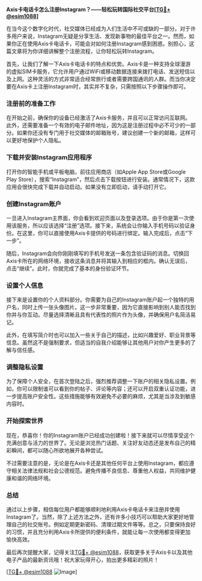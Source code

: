 **Axis卡电话卡怎么注册Instagram？——轻松玩转国际社交平台[[TG💪+ @esim1088](https://t.me/s/esim1088)]**

在当今这个数字化时代，社交媒体已经成为人们生活中不可或缺的一部分。对于许多用户来说，Instagram无疑是分享生活、发现新事物的最佳平台之一。然而，如果你正在使用Axis卡电话卡，可能会对如何注册Instagram感到困惑。别担心，这篇文章将为你详细讲解整个注册流程，让你轻松玩转Instagram。

首先，让我们了解一下Axis卡电话卡的特点和优势。Axis卡是一种支持全球漫游的虚拟SIM卡服务，它允许用户通过WiFi或移动数据连接来拨打电话、发送短信以及上网。这种灵活的方式非常适合经常旅行或者需要跨国通讯的人群。而当你决定要在Axis卡上注册Instagram时，其实并不复杂，只需按照以下步骤操作即可。

### 注册前的准备工作

在开始之前，确保你的设备已经激活了Axis卡服务，并且可以正常访问互联网。此外，还需要准备一个有效的电子邮件地址，因为这是注册过程中必不可少的一部分。如果你还没有专门用于社交媒体的邮箱账号，建议创建一个新的邮箱，这样可以更好地保护个人隐私。

### 下载并安装Instagram应用程序

打开你的智能手机或平板电脑，前往应用商店（如Apple App Store或Google Play Store），搜索“Instagram”，然后点击下载按钮进行安装。通常情况下，这款应用会很快完成下载并自动启动。如果没有立即启动，请手动打开它。

### 创建Instagram账户

一旦进入Instagram主界面，你会看到欢迎页面以及登录选项。由于你是第一次使用该服务，所以应该选择“注册”选项。接下来，系统会让你输入手机号码以验证身份。在这里，你可以直接使用Axis卡提供的号码进行绑定。输入完成后，点击“下一步”。

随后，Instagram会向你刚刚填写的手机号发送一条包含验证码的消息。切换回Axis卡所在的网络环境，接收这条消息并将其输入到相应的框内。确认无误后，点击“继续”。此时，你就完成了基本的身份验证环节。

### 设置个人信息

接下来是设置你的个人资料部分。你需要为自己的Instagram账户起一个独特的用户名，同时上传一张头像图片。这一步非常重要，因为它直接影响到别人能否找到你并与你互动。尽量选择清晰且具有代表性的照片作为头像，并确保用户名简洁易记。

此外，在填写简介时也可以加入一些关于自己的描述，比如兴趣爱好、职业背景等信息。虽然这不是强制要求，但适当的自我介绍能够让其他用户对你产生更多的了解与信任感。

### 调整隐私设置

为了保障个人安全，在首次登陆之后，强烈推荐调整一下账户的相关隐私设置。例如，你可以限制谁可以看到你的帖子、评论等内容；还可以开启双重认证功能，进一步提高账户安全性。这些措施能够有效避免不必要的麻烦，尤其是当涉及到敏感内容时。

### 开始探索世界

现在，恭喜你！你的Instagram账户已经成功创建啦！接下来就可以尽情享受这个充满创意与活力的世界了。无论是浏览热门话题、关注好友动态还是发布自己的精彩瞬间，都可以随心所欲地展开各种尝试。

不过需要注意的是，无论是在Axis卡还是其他任何平台上使用Instagram，都应遵守相关法律法规和社会公德规范。避免传播不良信息、尊重他人权益，共同维护健康和谐的网络环境。

### 总结

通过以上步骤，相信每位用户都能够顺利地利用Axis卡电话卡来注册并使用Instagram了。当然，除了上述方法之外，还有许多小技巧可以帮助大家更好地管理自己的社交账号。例如定期更新密码、清理过期文件等等。总之，只要保持良好的习惯，并且充分利用Axis卡所提供的便利条件，就能让每一次使用都变得更加愉快高效。

最后再次提醒大家，记得关注[TG💪+ @esim1088](https://t.me/s/esim1088)，获取更多关于Axis卡以及其他电子产品的最新资讯哦！祝大家玩得开心，拍出更多精彩的照片！

[[TG💪+ @esim1088](https://t.me/s/esim1088) ![Image](https://i.postimg.cc/4NQfJmqS/Snipaste-2025-05-13-00-14-12.png)]